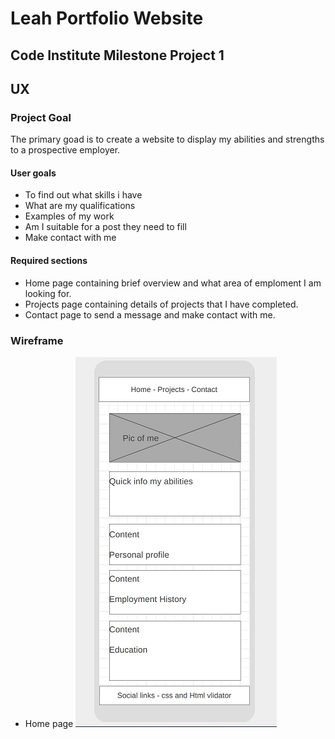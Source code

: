 # Leah Portfolio Website
## Code Institute Milestone Project 1

## UX

### Project Goal
The primary goad is to create a website to display my abilities and strengths to a prospective employer.

#### User goals
* To find out what skills i have
* What are my qualifications
* Examples of my work
* Am I suitable for a post they need to fill
* Make contact with me
#### Required sections
* Home page containing brief overview and what area of emploment I am looking for.
* Projects page containing details of projects that I have completed.
* Contact page to send a message and make contact with me. 

### Wireframe

* Home page
![Home page mobile](/assets/images/wireframe-mobile-home-sm.PNG "Mobile")


